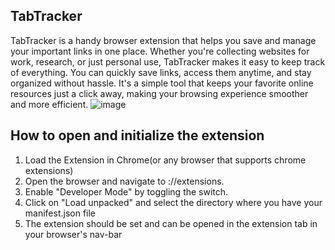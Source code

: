 ## TabTracker
TabTracker is a handy browser extension that helps you save and manage your important links in one place. Whether you're collecting websites for work, research, or just personal use, TabTracker makes it easy to keep track of everything. You can quickly save links, access them anytime, and stay organized without hassle. It's a simple tool that keeps your favorite online resources just a click away, making your browsing experience smoother and more efficient.
![image](https://github.com/user-attachments/assets/268d383e-a150-470c-adad-e1b7ae888669)
## How to open and initialize the extension
1. Load the Extension in Chrome(or any browser that supports chrome extensions)
2. Open the browser and navigate to ://extensions.
3. Enable "Developer Mode" by toggling the switch.
4. Click on "Load unpacked" and select the directory where you have your manifest.json file
5. The extension should be set and can be opened in the extension tab in your browser's nav-bar
